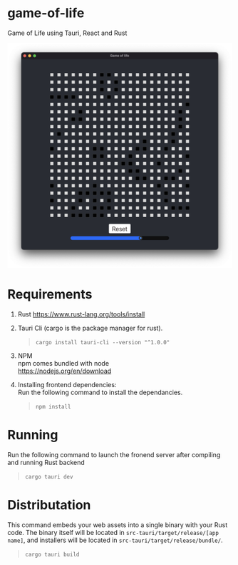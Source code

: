 # game-of-life

Game of Life using Tauri, React and Rust

![alt text](images/Screenshot.png)

# Requirements

1. Rust
   https://www.rust-lang.org/tools/install

2. Tauri Cli (cargo is the package manager for rust).  
   > `cargo install tauri-cli --version "^1.0.0"`

3. NPM  
   npm comes bundled with node  
   https://nodejs.org/en/download

4. Installing frontend dependencies:  
   Run the following command to install the dependancies.  
   > `npm install`

# Running

Run the following command to launch the fronend server after compiling and running Rust backend  
> `cargo tauri dev`

# Distributation

This command embeds your web assets into a single binary with your Rust code. The binary itself will be located in ```src-tauri/target/release/[app name]```, and installers will be located in ```src-tauri/target/release/bundle/```.     

> `cargo tauri build`
